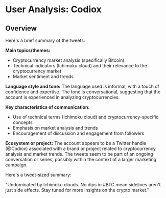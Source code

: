# User Analysis: Codiox

## Overview

Here's a brief summary of the tweets:

**Main topics/themes:**

* Cryptocurrency market analysis (specifically Bitcoin)
* Technical indicators (Ichimoku cloud) and their relevance to the cryptocurrency market
* Market sentiment and trends

**Language style and tone:**
The language used is informal, with a touch of confidence and expertise. The tone is conversational, suggesting that the account is experienced in analyzing cryptocurrencies.

**Key characteristics of communication:**

* Use of technical terms (Ichimoku cloud) and cryptocurrency-specific concepts
* Emphasis on market analysis and trends
* Encouragement of discussion and engagement from followers

**Ecosystem or project:**
The account appears to be a Twitter handle (@Codiox) associated with a brand or project related to cryptocurrency analysis and market trends. The tweets seem to be part of an ongoing conversation or series, possibly within the context of a larger marketing campaign.

Here's a tweet-sized summary:

"Undominated by Ichimoku clouds. No dips in #BTC mean sidelines aren't just side effects. Stay tuned for more insights on the crypto market."